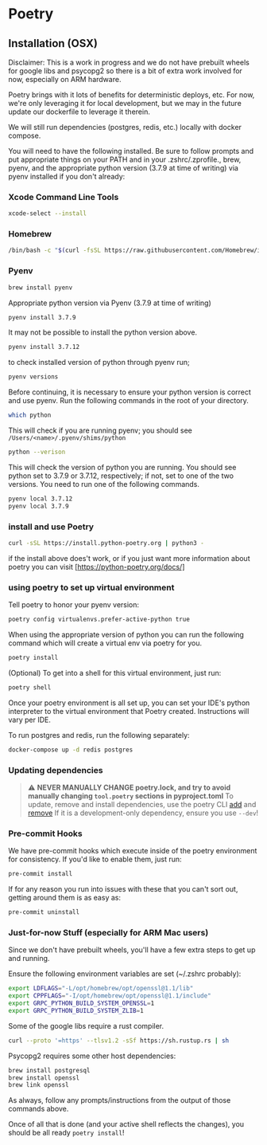 # Poetry

## Installation (OSX)

Disclaimer: This is a work in progress and we do not have prebuilt wheels for google libs and psycopg2 so there is a bit of extra work involved for now, especially on ARM hardware.

Poetry brings with it lots of benefits for deterministic deploys, etc. For now, we're only leveraging it for local development, but we may in the future update our dockerfile to leverage it therein.

We will still run dependencies (postgres, redis, etc.) locally with docker compose.

You will need to have the following installed. Be sure to follow prompts and put appropriate things on your PATH and in your .zshrc/.zprofile., brew, pyenv, and the appropriate python version (3.7.9 at time of writing) via pyenv installed if you don't already:

### Xcode Command Line Tools

```bash
xcode-select --install
```

### Homebrew

```bash
/bin/bash -c "$(curl -fsSL https://raw.githubusercontent.com/Homebrew/install/HEAD/install.sh)"
```

### Pyenv

```bash
brew install pyenv
```

Appropriate python version via Pyenv (3.7.9 at time of writing)

```bash
pyenv install 3.7.9
```

It may not be possible to install the python version above.

```bash
pyenv install 3.7.12
```

to check installed version of python through pyenv run;

```bash
pyenv versions
```

Before continuing, it is necessary to ensure your python version is correct and use pyenv. Run the following commands in the root of your directory.

```bash
which python
```

This will check if you are running pyenv; you should see `/Users/<name>/.pyenv/shims/python`

```bash
python --verison 
```

This will check the version of python you are running. You should see python set to 3.7.9 or 3.7.12, respectively; if not, set to one of the two versions. You need to run one of the following commands.

```bash
pyenv local 3.7.12
pyenv local 3.7.9
```

### install and use Poetry

```bash
curl -sSL https://install.python-poetry.org | python3 -
```

if the install above does't work, or if you just want more information about poetry you can visit [https://python-poetry.org/docs/]

### using poetry to set up virtual environment

Tell poetry to honor your pyenv version:
```bash
poetry config virtualenvs.prefer-active-python true
```

When using the appropriate version of python you can run the following command which will create a virtual env via poetry for you.

```bash
poetry install
```

(Optional) To get into a shell for this virtual environment, just run:

```bash
poetry shell
```

Once your poetry environment is all set up, you can set your IDE's python interpreter to the virtual environment that Poetry created.
Instructions will vary per IDE.


To run postgres and redis, run the following separately:

```bash
docker-compose up -d redis postgres
```

### Updating dependencies

> :warning: **NEVER MANUALLY CHANGE poetry.lock, and try to avoid manually changing `tool.poetry` sections in pyproject.toml**
To update, remove and install dependencies, use the poetry CLI [add](https://python-poetry.org/docs/cli/#add) and [remove](https://python-poetry.org/docs/cli/#remove)
If it is a development-only dependency, ensure you use `--dev`!

### Pre-commit Hooks

We have pre-commit hooks which execute inside of the poetry environment for consistency. If you'd like to enable them, just run:

```bash
pre-commit install
```

If for any reason you run into issues with these that you can't sort out, getting around them is as easy as:

```bash
pre-commit uninstall
```

### Just-for-now Stuff (especially for ARM Mac users)

Since we don't have prebuilt wheels, you'll have a few extra steps to get up and running.

Ensure the following environment variables are set (~/.zshrc probably):

```bash
export LDFLAGS="-L/opt/homebrew/opt/openssl@1.1/lib"
export CPPFLAGS="-I/opt/homebrew/opt/openssl@1.1/include"
export GRPC_PYTHON_BUILD_SYSTEM_OPENSSL=1
export GRPC_PYTHON_BUILD_SYSTEM_ZLIB=1
```

Some of the google libs require a rust compiler.

```bash
curl --proto '=https' --tlsv1.2 -sSf https://sh.rustup.rs | sh
```

Psycopg2 requires some other host dependencies:

```bash
brew install postgresql
brew install openssl
brew link openssl
```

As always, follow any prompts/instructions from the output of those commands above.

Once of all that is done (and your active shell reflects the changes), you should be all ready `poetry install`!

